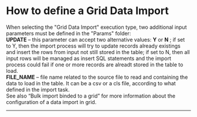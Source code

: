 # How to define a Grid Data Import

When selecting the "Grid Data Import" execution type, two additional input parameters must be defined in the "Params" folder:  
 **UPDATE**  – this parameter can accept two alternative values:  **Y**  or  **N** ; if set to Y, then the import process will try to update records already existings and insert the rows from input not still stored in the table; if set to N, then all input rows will be managed as insert SQL statements and the import process could fail if one or more records are alreadt stored in the table to load.  
 **FILE\_NAME**  – file name related to the source file to read and containing the data to load in the table. It can be a csv or a cls file, according to what defined in the import task.  
See also “Bulk import binded to a grid” for more information about the configuration of a data import in grid.

---



